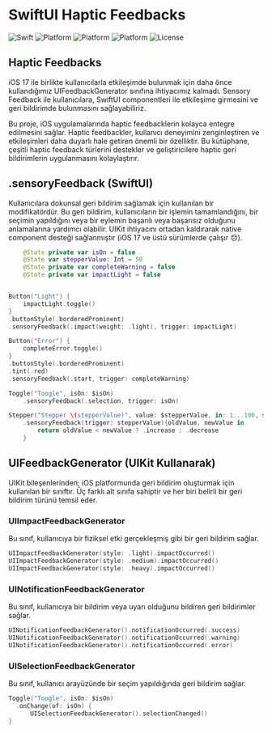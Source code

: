 # SwiftUI Haptic Feedbacks

![Swift](https://img.shields.io/badge/Swift-5.9-orange.svg)
![Platform](https://img.shields.io/badge/Platform-iOS17%20-red.svg)
![Platform](https://img.shields.io/badge/Platform-WatchOs10%20-red.svg)
![Platform](https://img.shields.io/badge/SwiftUI-4-green.svg)
![License](https://img.shields.io/badge/License-MIT-blue.svg)

## Haptic Feedbacks
iOS 17 ile birlikte kullanıcılarla etkileşimde bulunmak için daha önce kullandığımız UIFeedbackGenerator sınıfına ihtiyacımız kalmadı.
Sensory Feedback ile kullanıcılara, SwiftUI componentleri ile etkileşime girmesini ve geri bildirimde bulunmasını sağlayabiliriz.

Bu proje, iOS uygulamalarında haptic feedbacklerin kolayca entegre edilmesini sağlar. Haptic feedbackler, kullanıcı deneyimini zenginleştiren ve etkileşimleri daha duyarlı hale getiren önemli bir özelliktir. Bu kütüphane, çeşitli haptic feedback türlerini destekler ve geliştiricilere haptic geri bildirimlerin uygulanmasını kolaylaştırır.

## .sensoryFeedback (SwiftUI)
Kullanıcılara dokunsal geri bildirim sağlamak için kullanılan bir modifikatördür. Bu geri bildirim, kullanıcıların bir işlemin tamamlandığını, bir seçimin yapıldığını veya bir eylemin başarılı veya başarısız olduğunu anlamalarına yardımcı olabilir. UIKit ihtiyacını ortadan kaldırarak native component desteği sağlanmıştır (iOS 17 ve üstü sürümlerde çalışır 😞).

```swift
    @State private var isOn = false
    @State var stepperValue: Int = 50
    @State private var completeWarning = false
    @State private var impactLight = false


Button("Light") {
    impactLight.toggle()
}
.buttonStyle(.borderedProminent)
.sensoryFeedback(.impact(weight: .light), trigger: impactLight)

Button("Error") {
    completeError.toggle()
}
.buttonStyle(.borderedProminent)
.tint(.red)
.sensoryFeedback(.start, trigger: completeWarning)

Toggle("Toogle", isOn: $isOn)
    .sensoryFeedback(.selection, trigger: isOn)

Stepper("Stepper \(stepperValue)", value: $stepperValue, in: 1...100, step: 1)
    .sensoryFeedback(trigger: stepperValue){oldValue, newValue in
        return oldValue < newValue ? .increase : .decrease
    }
```

## UIFeedbackGenerator (UIKit Kullanarak)
UIKit bileşenlerinden; iOS platformunda geri bildirim oluşturmak için kullanılan bir sınıftır. Üç farklı alt sınıfa sahiptir ve her biri belirli bir geri bildirim türünü temsil eder.

### UIImpactFeedbackGenerator
Bu sınıf, kullanıcıya bir fiziksel etki gerçekleşmiş gibi bir geri bildirim sağlar. 
```swift
UIImpactFeedbackGenerator(style: .light).impactOccurred()
UIImpactFeedbackGenerator(style: .medium).impactOccurred()
UIImpactFeedbackGenerator(style: .heavy).impactOccurred()
```
### UINotificationFeedbackGenerator
Bu sınıf, kullanıcıya bir bildirim veya uyarı olduğunu bildiren geri bildirimler sağlar. 
```swift
UINotificationFeedbackGenerator().notificationOccurred(.success)
UINotificationFeedbackGenerator().notificationOccurred(.warning)
UINotificationFeedbackGenerator().notificationOccurred(.error)
```
### UISelectionFeedbackGenerator
Bu sınıf, kullanıcı arayüzünde bir seçim yapıldığında geri bildirim sağlar. 
```swift
Toggle("Toogle", isOn: $isOn)
  .onChange(of: isOn) {
      UISelectionFeedbackGenerator().selectionChanged()
}
```
